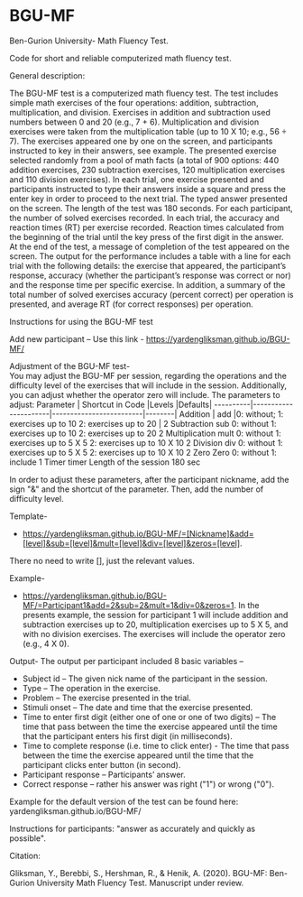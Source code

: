 # BGU-MF
Ben-Gurion University- Math Fluency Test.

Code for short and reliable computerized math fluency test.

General description:

The BGU-MF test is a computerized math fluency test. The test includes simple math exercises of the four operations: addition, subtraction, multiplication, and division. Exercises in addition and subtraction used numbers between 0 and 20 (e.g., 7 + 6). Multiplication and division exercises were taken from the multiplication table (up to 10 X 10; e.g., 56 ÷ 7). The exercises appeared one by one on the screen, and participants instructed to key in their answers, see example. The presented exercise selected randomly from a pool of math facts (a total of 900 options: 440 addition exercises, 230 subtraction exercises, 120 multiplication exercises and 110 division exercises). In each trial, one exercise presented and participants instructed to type their answers inside a square and press the enter key in order to proceed to the next trial. The typed answer presented on the screen. The length of the test was 180 seconds. For each participant, the number of solved exercises recorded. In each trial, the accuracy and reaction times (RT) per exercise recorded. Reaction times calculated from the beginning of the trial until the key press of the first digit in the answer. At the end of the test, a message of completion of the test appeared on the screen. The output for the performance includes a table with a line for each trial with the following details: the exercise that appeared, the participant’s response, accuracy (whether the participant’s response was correct or nor) and the response time per specific exercise. In addition, a summary of the total number of solved exercises accuracy (percent correct) per operation is presented, and average RT (for correct responses) per operation. 


Instructions for using the BGU-MF test

Add new participant – 
Use this link - https://yardengliksman.github.io/BGU-MF/

Adjustment of the BGU-MF test-  
You may adjust the BGU-MF per session, regarding the operations and the difficulty level of the exercises that will include in the session. Additionally, you can adjust whether the operator zero will include.
The parameters to adjust:
Parameter |	Shortcut in Code |Levels                   |Defaults|
----------|----------------------|-------------------------|--------|
Addition  |	add	         |0: without; 1: exercises up to 10
				  2: exercises up to 20	
                                     |  2
Subtraction	sub	0: without
1: exercises up to 10
2: exercises up to 20	2
Multiplication	mult	0: without
1: exercises up to 5 X 5
2: exercises up to 10 X 10	2
Division	div	0: without
1: exercises up to 5 X 5
2: exercises up to 10 X 10	2
Zero	Zero	0: without
1: include
	1
Timer	timer	Length of the session	180 sec

In order to adjust these parameters, after the participant nickname, add the sign "&" and the shortcut of the parameter. Then, add the number of difficulty level.

Template-
- https://yardengliksman.github.io/BGU-MF/=[Nickname]&add=[level]&sub=[level]&mult=[level]&div=[level]&zeros=[level].

There no need to write [], just the relevant values.

Example- 
- https://yardengliksman.github.io/BGU-MF/=Participant1&add=2&sub=2&mult=1&div=0&zeros=1. 
In the presents example, the session for participant 1 will include addition and subtraction exercises up to 20, multiplication exercises up to 5 X 5, and with no division exercises. The exercises will include the operator zero (e.g., 4 X 0). 

Output-
The output per participant included 8 basic variables – 
-	Subject id – The given nick name of the participant in the session. 
-	Type – The operation in the exercise.
-	Problem – The exercise presented in the trial.
-	Stimuli onset – The date and time that the exercise presented.
-	Time to enter first digit (either one of one or one of two digits) – The time that pass between the time the exercise appeared until the time that the participant enters his first digit (in milliseconds).
-	Time to complete response (i.e. time to click enter) - The time that pass between the time the exercise appeared until the time that the participant clicks enter button (in second).
-	Participant response – Participants’ answer.
-	Correct response – rather his answer was right ("1") or wrong ("0").

Example for the default version of the test can be found here: yardengliksman.github.io/BGU-MF/

Instructions for participants: "answer as accurately and quickly as possible".

Citation:

Gliksman, Y., Berebbi, S., Hershman, R., & Henik, A. (2020). BGU-MF: Ben-Gurion University Math Fluency Test. Manuscript under review.
